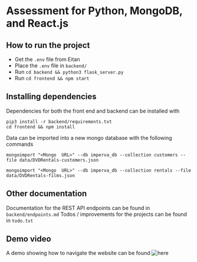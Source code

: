 # Assessment for Python, MongoDB, and React.js 

## How to run the project 

- Get the `.env` file from Eitan 
- Place the `.env` file in `backend/`
- Run `cd backend && python3 flask_server.py`
- Run `cd frontend && npm start`

## Installing dependencies 

Dependencies for both the front end and backend can be installed with 

```
pip3 install -r backend/requirements.txt  
cd frontend && npm install 
```

Data can be imported into a new mongo database with the following commands 
  
```
mongoimport "<Mongo  URL>" --db imperva_db --collection customers --file data/DVDRentals-customers.json

mongoimport "<Mongo  URL>" --db imperva_db --collection rentals --file data/DVDRentals-films.json
```

## Other  documentation 

Documentation for the REST API endpoints can be found in `backend/endpoints.md` 
Todos / improvements for the projects can be found in `todo.txt`

## Demo video 

A demo showing how to navigate the website can be found ![here](https://gfycat.com/givingregularavocet.gif)